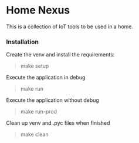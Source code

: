 # Home Nexus

This is a collection of IoT tools to be used in a home.

### Installation
Create the venv and install the requirements:
> make setup

Execute the application in debug
> make run

Execute the application without debug
> make run-prod

Clean up venv and .pyc files when finished
> make clean
